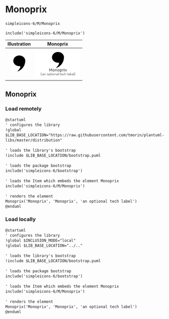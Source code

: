 # Monoprix


```text
simpleicons-6/M/Monoprix
```

```text
include('simpleicons-6/M/Monoprix')
```



| Illustration | Monoprix |
| :---: | :---: |
| ![illustration for Illustration](../../simpleicons-6/M/Monoprix.png) | ![illustration for Monoprix](../../simpleicons-6/M/Monoprix.Local.png) |




## Monoprix

### Load remotely
```plantuml
@startuml
' configures the library
!global $LIB_BASE_LOCATION="https://raw.githubusercontent.com/tmorin/plantuml-libs/master/distribution"

' loads the library's bootstrap
!include $LIB_BASE_LOCATION/bootstrap.puml

' loads the package bootstrap
include('simpleicons-6/bootstrap')

' loads the Item which embeds the element Monoprix
include('simpleicons-6/M/Monoprix')

' renders the element
Monoprix('Monoprix', 'Monoprix', 'an optional tech label')
@enduml
```

### Load locally
```plantuml
@startuml
' configures the library
!global $INCLUSION_MODE="local"
!global $LIB_BASE_LOCATION="../.."

' loads the library's bootstrap
!include $LIB_BASE_LOCATION/bootstrap.puml

' loads the package bootstrap
include('simpleicons-6/bootstrap')

' loads the Item which embeds the element Monoprix
include('simpleicons-6/M/Monoprix')

' renders the element
Monoprix('Monoprix', 'Monoprix', 'an optional tech label')
@enduml
```


